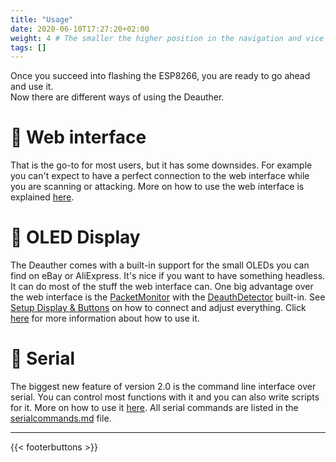 ```yaml
---
title: "Usage"
date: 2020-06-10T17:27:20+02:00
weight: 4 # The smaller the higher position in the navigation and vice versa
tags: []
---
```


Once you succeed into flashing the ESP8266, you are ready to go ahead and use it.  
Now there are different ways of using the Deauther.  

# 📳 Web interface
That is the go-to for most users, but it has some downsides. For example you can't expect to have a perfect connection to the web interface while you are scanning or attacking.
More on how to use the web interface is explained [here](/deauther/usage/web).

# 🎦 OLED Display
The Deauther comes with a built-in support for the small OLEDs you can find on eBay or AliExpress.
It's nice if you want to have something headless. It can do most of the stuff the web interface can. One big advantage over the web interface is the [PacketMonitor](https://github.com/spacehuhn/PacketMonitor) with the [DeauthDetector](https://github.com/spacehuhn/DeauthDetector) built-in.
See [Setup Display & Buttons](/deauther/setup/wire/display_button) on how to connect and adjust everything.
Click [here](/deauther/usage/oled) for more information about how to use it.

# 🔡 Serial
The biggest new feature of version 2.0 is the command line interface over serial.
You can control most functions with it and you can also write scripts for it.
More on how to use it [here](/deauther/usage/serial).
All serial commands are listed in the [serialcommands.md](/deauther/commands) file.

---

{{< footerbuttons >}}